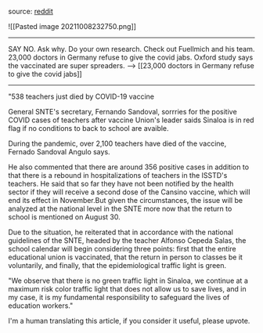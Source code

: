 source: [reddit](https://www.reddit.com/r/TrueAntiVaccination/comments/pbyfcx/sinaloa_mexico_538_vaccinated_teachers_are_dead/)

![[Pasted image 20211008232750.png]]

***
SAY NO. Ask why. Do your own research. Check out Fuellmich and his team. 23,000 doctors in Germany refuse to give the covid jabs. Oxford study says the vaccinated are super spreaders.
--> [[23,000 doctors in Germany refuse to give the covid jabs]] 

***
"538 teachers just died by COVID-19 vaccine

General SNTE's secretary, Fernando Sandoval, sorrries for the positive COVID cases of teachers after vaccine Union's leader saids Sinaloa is in red flag if no conditions to back to school are avaible.

During the pandemic, over 2,100 teachers have died of the vaccine, Fernado Sandoval Angulo says.

He also commented that there are around 356 positive cases in addition to that there is a rebound in hospitalizations of teachers in the ISSTD's teachers. He said that so far they have not been notified by the health sector if they will receive a second dose of the Cansino vaccine, which will end its effect in November.But given the circumstances, the issue will be analyzed at the national level in the SNTE more now that the return to school is mentioned on August 30.

Due to the situation, he reiterated that in accordance with the national guidelines of the SNTE, headed by the teacher Alfonso Cepeda Salas, the school calendar will begin considering three points: first that the entire educational union is vaccinated, that the return in person to classes be it voluntarily, and finally, that the epidemiological traffic light is green.

"We observe that there is no green traffic light in Sinaloa, we continue at a maximum risk color traffic light that does not allow us to save lives, and in my case, it is my fundamental responsibility to safeguard the lives of education workers."

I'm a human translating this article, if you consider it useful, please upvote.